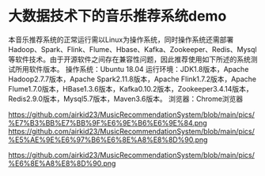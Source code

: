 # 大数据技术下的音乐推荐系统demo

本音乐推荐系统的正常运行需以Linux为操作系统，同时操作系统还需部署Hadoop、Spark、Flink、Flume、Hbase、Kafka、Zookeeper、Redis、Mysql等软件技术。由于开源软件之间存在兼容性问题，因此推荐使用如下所述的系统测试所用软件版本。
  操作系统：Ubuntu 18.04 
  运行环境：JDK1.8版本，Apache Hadoop2.7.7版本，Apache Spark2.11.8版本，Apache Flink1.7.2版本，Apache Flume1.7.0版本，HBase1.3.6版本，Kafka0.10.2版本，Zookeeper3.4.14版本，Redis2.9.0版本，Mysql5.7版本，Maven3.6版本。
  浏览器：Chrome浏览器

https://github.com/airkid23/MusicRecommendationSystem/blob/main/pics/%E7%B3%BB%E7%BB%9F%E6%9E%B6%E6%9E%84.png
https://github.com/airkid23/MusicRecommendationSystem/blob/main/pics/%E5%AE%9E%E6%97%B6%E6%8E%A8%E8%8D%90.png

https://github.com/airkid23/MusicRecommendationSystem/blob/main/pics/%E6%8E%A8%E8%8D%90.png
